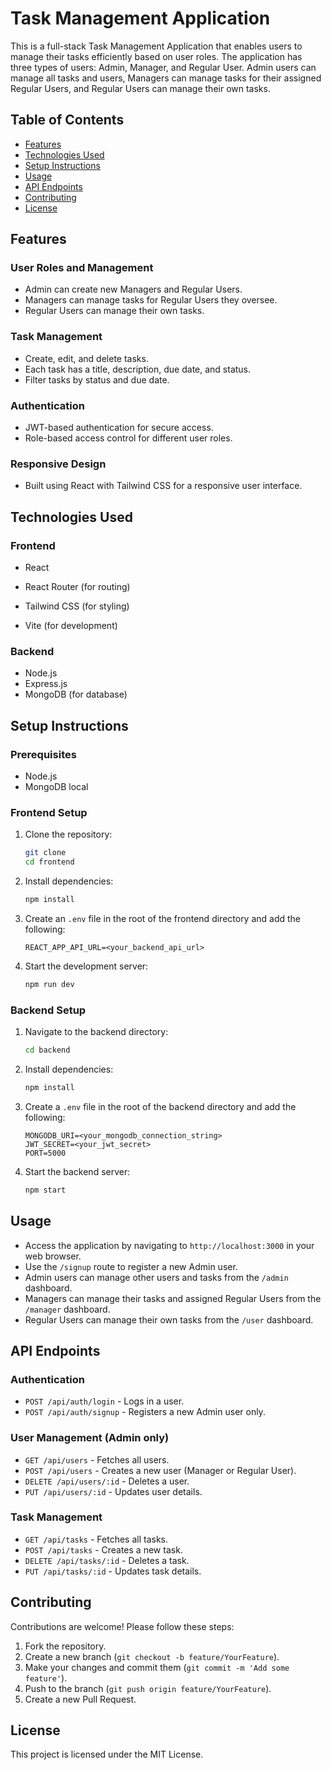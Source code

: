 # Task Management Application

This is a full-stack Task Management Application that enables users to manage their tasks efficiently based on user roles. The application has three types of users: Admin, Manager, and Regular User. Admin users can manage all tasks and users, Managers can manage tasks for their assigned Regular Users, and Regular Users can manage their own tasks.

## Table of Contents

- [Features](#features)
- [Technologies Used](#technologies-used)
- [Setup Instructions](#setup-instructions)
- [Usage](#usage)
- [API Endpoints](#api-endpoints)
- [Contributing](#contributing)
- [License](#license)

## Features

### User Roles and Management

- Admin can create new Managers and Regular Users.
- Managers can manage tasks for Regular Users they oversee.
- Regular Users can manage their own tasks.

### Task Management

- Create, edit, and delete tasks.
- Each task has a title, description, due date, and status.
- Filter tasks by status and due date.

### Authentication

- JWT-based authentication for secure access.
- Role-based access control for different user roles.

### Responsive Design

- Built using React with Tailwind CSS for a responsive user interface.

## Technologies Used

### Frontend

- React

- React Router (for routing)
- Tailwind CSS (for styling)
- Vite (for development)

### Backend

- Node.js
- Express.js
- MongoDB (for database)

## Setup Instructions

### Prerequisites

- Node.js 
- MongoDB  local 
### Frontend Setup

1. Clone the repository:
    ```bash
    git clone
    cd frontend
    ```

2. Install dependencies:
    ```bash
    npm install
    ```

3. Create an `.env` file in the root of the frontend directory and add the following:
    ```plaintext
    REACT_APP_API_URL=<your_backend_api_url>
    ```

4. Start the development server:
    ```bash
    npm run dev
    ```

### Backend Setup

1. Navigate to the backend directory:
    ```bash
    cd backend
    ```

2. Install dependencies:
    ```bash
    npm install
    ```

3. Create a `.env` file in the root of the backend directory and add the following:
    ```plaintext
    MONGODB_URI=<your_mongodb_connection_string>
    JWT_SECRET=<your_jwt_secret>
    PORT=5000
    ```

4. Start the backend server:
    ```bash
    npm start
    ```

## Usage

- Access the application by navigating to `http://localhost:3000` in your web browser.
- Use the `/signup` route to register a new Admin user.
- Admin users can manage other users and tasks from the `/admin` dashboard.
- Managers can manage their tasks and assigned Regular Users from the `/manager` dashboard.
- Regular Users can manage their own tasks from the `/user` dashboard.

## API Endpoints

### Authentication

- `POST /api/auth/login` - Logs in a user.
- `POST /api/auth/signup` - Registers a new Admin user only.

### User Management (Admin only)

- `GET /api/users` - Fetches all users.
- `POST /api/users` - Creates a new user (Manager or Regular User).
- `DELETE /api/users/:id` - Deletes a user.
- `PUT /api/users/:id` - Updates user details.

### Task Management

- `GET /api/tasks` - Fetches all tasks.
- `POST /api/tasks` - Creates a new task.
- `DELETE /api/tasks/:id` - Deletes a task.
- `PUT /api/tasks/:id` - Updates task details.

## Contributing

Contributions are welcome! Please follow these steps:

1. Fork the repository.
2. Create a new branch (`git checkout -b feature/YourFeature`).
3. Make your changes and commit them (`git commit -m 'Add some feature'`).
4. Push to the branch (`git push origin feature/YourFeature`).
5. Create a new Pull Request.

## License

This project is licensed under the MIT License.
